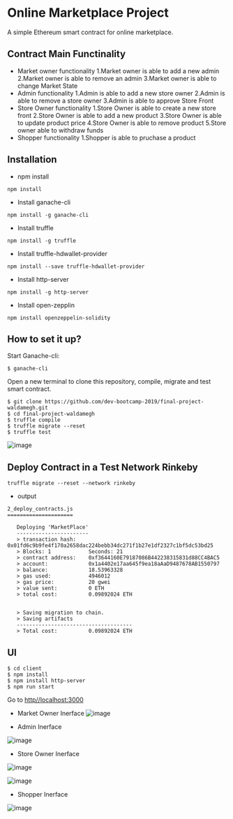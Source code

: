 Online Marketplace Project
===

A simple Ethereum smart contract for online marketplace.

## Contract Main Functinality

- Market owner functionality
1.Market owner is able to add a new admin
2.Market owner is able to remove an admin
3.Market owner is able to change Market State
- Admin functionality
1.Admin is able to add a new store owner
2.Admin is able to remove a store owner
3.Admin is able to approve Store Front
- Store Owner functionality
1.Store Owner is able to create a new store front
2.Store Owner is able to add a new product
3.Store Owner is able to update product price
4.Store Owner is able to remove product
5.Store owner able to withdraw funds
- Shopper  functionality
1.Shopper is able to pruchase a product

## Installation

- npm install
```
npm install
```

- Install ganache-cli
```
npm install -g ganache-cli
```
- Install truffle
```
npm install -g truffle
```
- Install truffle-hdwallet-provider
```
npm install --save truffle-hdwallet-provider
```
- Install http-server
```
npm install -g http-server
```
- Install open-zepplin
```
npm install openzeppelin-solidity
```

## How to set it up?

Start Ganache-cli:
```
$ ganache-cli
``` 

Open a new terminal to clone this repository, compile, migrate and test smart contract. 
```
$ git clone https://github.com/dev-bootcamp-2019/final-project-waldamegh.git
$ cd final-project-waldamegh
$ truffle compile
$ truffle migrate --reset
$ truffle test
```

![image](https://imgur.com/usAgqzc.png)


## Deploy Contract in a Test Network Rinkeby

```
truffle migrate --reset --network rinkeby
```

- output
```
2_deploy_contracts.js
=====================

   Deploying 'MarketPlace'
   -----------------------
   > transaction hash:    0x01fd6c9b9fe4f170a2658dac224bebb34dc271f1b27e1df2327c1bf5dc53bd25
   > Blocks: 1            Seconds: 21
   > contract address:    0xf3644160E79187086B442238315831d88CC4BAC5
   > account:             0x1a4402e17aa645f9ea18aAaD9487678AB1550797
   > balance:             18.53963328
   > gas used:            4946012
   > gas price:           20 gwei
   > value sent:          0 ETH
   > total cost:          0.09892024 ETH


   > Saving migration to chain.
   > Saving artifacts
   -------------------------------------
   > Total cost:          0.09892024 ETH

```

## UI 

```
$ cd client
$ npm install
$ npm install http-server
$ npm run start
```
Go to [http//localhost:3000](http://localhost:3000/) 

- Market Owner Inerface
![image](https://imgur.com/dfbUZxg.png)

- Admin Inerface

![image](https://imgur.com/REQOsid.png)

- Store Owner Inerface

![image](https://imgur.com/7Z6Xu2V.png)

![image](https://imgur.com/y2vQRQI.png)

- Shopper Inerface

![image](https://imgur.com/PzQemEQ.png)
